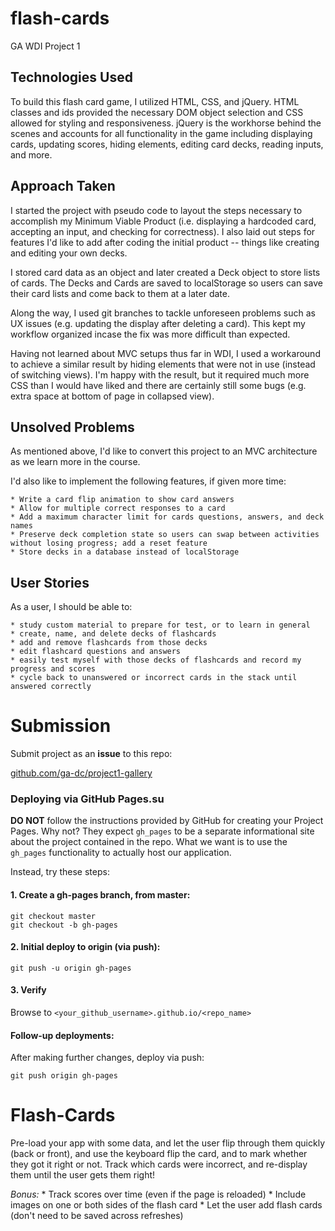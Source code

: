 # flash-cards
GA WDI Project 1

## Technologies Used

To build this flash card game, I utilized HTML, CSS, and jQuery. HTML classes and ids provided the necessary DOM object selection and CSS allowed for styling and responsiveness. jQuery is the workhorse behind the scenes and accounts for all functionality in the game including displaying cards, updating scores, hiding elements, editing card decks, reading inputs, and more.

## Approach Taken

I started the project with pseudo code to layout the steps necessary to accomplish my Minimum Viable Product (i.e. displaying a hardcoded card, accepting an input, and checking for correctness). I also laid out steps for features I'd like to add after coding the initial product -- things like creating and editing your own decks.

I stored card data as an object and later created a Deck object to store lists of cards. The Decks and Cards are saved to localStorage so users can save their card lists and come back to them at a later date.

Along the way, I used git branches to tackle unforeseen problems such as UX issues (e.g. updating the display after deleting a card). This kept my workflow organized incase the fix was more difficult than expected.

Having not learned about MVC setups thus far in WDI, I used a workaround to achieve a similar result by hiding elements that were not in use (instead of switching views). I'm happy with the result, but it required much more CSS than I would have liked and there are certainly still some bugs (e.g. extra space at bottom of page in collapsed view).

## Unsolved Problems

As mentioned above, I'd like to convert this project to an MVC architecture as we learn more in the course.

I'd also like to implement the following features, if given more time:

    * Write a card flip animation to show card answers
    * Allow for multiple correct responses to a card
    * Add a maximum character limit for cards questions, answers, and deck names
    * Preserve deck completion state so users can swap between activities without losing progress; add a reset feature
    * Store decks in a database instead of localStorage


## User Stories

As a user, I should be able to:

    * study custom material to prepare for test, or to learn in general
    * create, name, and delete decks of flashcards
    * add and remove flashcards from those decks
    * edit flashcard questions and answers
    * easily test myself with those decks of flashcards and record my progress and scores
    * cycle back to unanswered or incorrect cards in the stack until answered correctly

# Submission
Submit project as an **issue** to this repo:

[github.com/ga-dc/project1-gallery](https://github.com/ga-dc/project1-gallery/issues/new?body=Link%20to%20repo%3A%0ALink%20to%20deployed%20app%3A%0A%0AThings%20you%27d%20like%20specific%20feedback%20on%3A%0A%0A)

### Deploying via GitHub Pages.su

**DO NOT** follow the instructions provided by GitHub for creating your Project Pages. Why not? They expect `gh_pages` to be a separate informational site about the project contained in the repo. What we want is to use the `gh_pages` functionality to actually host our application.

Instead, try these steps:

#### 1. Create a gh-pages branch, from master:
```
git checkout master
git checkout -b gh-pages
```
#### 2. Initial deploy to origin (via push):
```
git push -u origin gh-pages
```
#### 3. Verify
Browse to `<your_github_username>.github.io/<repo_name>`

#### Follow-up deployments:
After making further changes, deploy via push:
```
git push origin gh-pages
```

# Flash-Cards

Pre-load your app with some data, and let the user flip through
them quickly (back or front), and use the keyboard flip the card,
and to mark whether they got it right or not. Track which cards
were incorrect, and re-display them until the user gets them
right!

  *Bonus:*
    * Track scores over time (even if the page is reloaded)
    * Include images on one or both sides of the flash card
    * Let the user add flash cards (don't need to be saved across refreshes)
